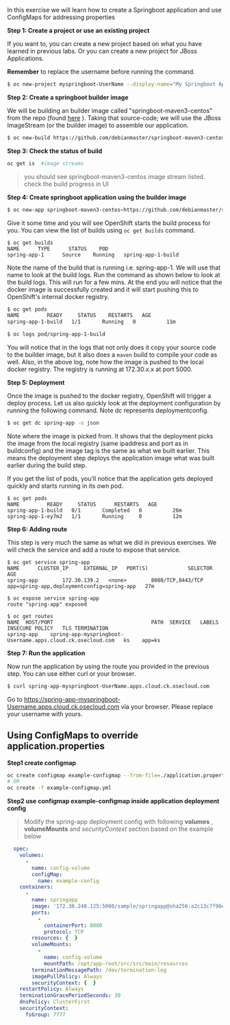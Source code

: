 In this exercise we will learn how to create a Springboot application and use ConfigMaps for addressing properties

**Step 1: Create a project or use an existing project**

If you want to, you can create a new project based on what you have learned in previous labs. Or you can create a new project for JBoss Applications.

**Remember** to replace the username before running the command.

```sh
$ oc new-project myspringboot-UserName --display-name="My Springboot Applications"
```

**Step 2: Create a springboot builder image**

We will be building an builder image called  "springboot-maven3-centos" from the repo  (found [here](https://github.com/debianmaster/springboot-maven3-centos.git) ). Taking that source-code; we will use the JBoss ImageStream (or the builder image) to assemble our application. 

```sh
$ oc new-build https://github.com/debianmaster/springboot-maven3-centos.git --strategy=docker --name=springboot-maven3-centos 
```
**Step 3: Check the status of build**

```sh
oc get is  #image streams
```
> you should see springboot-maven3-centos image stream listed.  check the build progress in UI    


**Step 4: Create springboot application using the builder image**

```sh
$ oc new-app springboot-maven3-centos~https://github.com/debianmaster/springboot-sample-app.git --name=spring-app
```
Give it some time and you will see OpenShift starts the build process for you. You can view the list of builds using `oc get builds` command.

```
$ oc get builds
NAME      TYPE      STATUS    POD
spring-app-1      Source    Running   spring-app-1-build
```

Note the name of the build that is running i.e. spring-app-1. We will use that name to look at the build logs. Run the command as shown below to look at the build logs. This will run for a few mins. At the end you will notice that the docker image is successfully created and it will start pushing this to OpenShift's internal docker registry.


```sh
$ oc get pods
NAME         READY     STATUS    RESTARTS   AGE
spring-app-1-build   1/1       Running   0          11m

$ oc logs pod/spring-app-1-build
```


You will notice that in the logs that not only does it copy your source code to the builder image, but it also does a `maven` build to compile your code as well. Also, in the above log, note how the image is pushed to the local docker registry. The registry is running at 172.30.x.x at port 5000.

**Step 5: Deployment**

Once the image is pushed to the docker registry, OpenShift will trigger a deploy process. Let us also quickly look at the deployment configuration by running the following command. Note dc represents deploymentconfig.

```sh
$ oc get dc spring-app -o json
```
Note where the image is picked from. It shows that the deployment picks the image from the local registry (same ipaddress and port as in buildconfig) and the image tag is the same as what we built earlier. This means the deployment step deploys the application image what was built earlier during the build step.

If you get the list of pods, you'll notice that the application gets deployed quickly and starts running in its own pod.

```
$ oc get pods
NAME         READY     STATUS      RESTARTS   AGE
spring-app-1-build   0/1       Completed   0          26m
spring-app-1-ey7m2   1/1       Running     0          12m
```

**Step 6: Adding route**

This step is very much the same as what we did in previous exercises. We will check the service and add a route to expose that service. 

```
$ oc get service spring-app
NAME      CLUSTER_IP     EXTERNAL_IP   PORT(S)             SELECTOR                     AGE
spring-app        172.30.139.2   <none>        8080/TCP,8443/TCP   app=spring-app,deploymentconfig=spring-app   27m
```

```
$ oc expose service spring-app
route "spring-app" exposed
```

```
$ oc get routes
NAME  HOST/PORT                                PATH  SERVICE   LABELS    INSECURE POLICY   TLS TERMINATION
spring-app    spring-app-myspringboot-Username.apps.cloud.ck.osecloud.com   ks    app=ks        
```

**Step 7: Run the application**

Now run the application by using the route you provided in the previous step. You can use either curl or your browser.

```sh
$ curl spring-app-myspringboot-UserName.apps.cloud.ck.osecloud.com
```
Go to https://spring-app-myspringboot-Username.apps.cloud.ck.osecloud.com via your browser. Please replace your username with yours.


## Using ConfigMaps to override application.properties

**Step1 create configmap**

```sh
oc create configmap example-configmap --from-file=./application.properties
# OR
oc create -f example-configmap.yml
```

**Step2 use configmap example-configmap  inside application deployment config**

> Modify the spring-app deployment config with following **volumes** , **volumeMounts** and *securityContext* section based on the example below  


```yml
  spec:
    volumes:
      -
        name: config-volume
        configMap:
          name: example-config
    containers:
      -
        name: springapp
        image: '172.30.240.125:5000/sample/springapp@sha256:a2c13c7f96e32e44c99e21bc51fa07086bb553d21635dd8f1b9f1b54aed148ad'
        ports:
          -
            containerPort: 8080
            protocol: TCP
        resources: {  }
        volumeMounts:
          -
            name: config-volume
            mountPath: /opt/app-root/src/src/main/resources
        terminationMessagePath: /dev/termination-log
        imagePullPolicy: Always
        securityContext: {  }
    restartPolicy: Always
    terminationGracePeriodSeconds: 30
    dnsPolicy: ClusterFirst
    securityContext:
      fsGroup: 7777
```  
